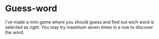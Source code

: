 # Guess-word
I've made a mini game where you should guess and find out wich word is selected as right. You may try maximum seven times in a row to discover the word.
